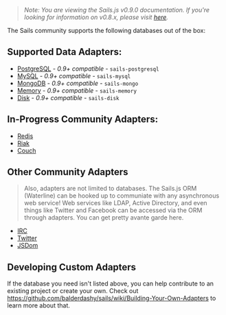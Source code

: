 > _Note: You are viewing the Sails.js v0.9.0 documentation.  If you're looking for information on v0.8.x, please visit [here](http://08x.sailsjs.org)._


The Sails community supports the following databases out of the box:

## Supported Data Adapters:

- [PostgreSQL](https://github.com/particlebanana/sails-postgresql) - *0.9+ compatible* - `sails-postgresql`
- [MySQL](https://github.com/balderdashy/sails-mysql) - *0.9+ compatible* - `sails-mysql`
- [MongoDB](https://github.com/balderdashy/sails-mongo) - *0.9+ compatible* - `sails-mongo`
- [Memory](https://github.com/balderdashy/sails-memory) - *0.9+ compatible* - `sails-memory`
- [Disk](https://github.com/balderdashy/sails-disk) - *0.9+ compatible* - `sails-disk`

## In-Progress Community Adapters:

  - [Redis](https://github.com/vanetix/sails-redis)
  - [Riak](https://github.com/balderdashy/sails-riak)
  - [Couch](https://github.com/craveprogramminginc/sails-couchdb)


## Other Community Adapters
> Also, adapters are not limited to databases.  The Sails.js ORM (Waterline) can be hooked up to communiate with any asynchronous web service!
> Web services like LDAP, Active Directory, and even things like Twitter and Facebook can be accessed via the ORM through adapters.
> You can get pretty avante garde here.
  
  - [IRC](https://github.com/balderdashy/sails-irc)
  - [Twitter](https://github.com/balderdashy/sails-twitter)
  - [JSDom](https://github.com/mikermcneil/sails-jsdom)


## Developing Custom Adapters

If the database you need isn't listed above, you can help contribute to an existing project or create your own.
Check out https://github.com/balderdashy/sails/wiki/Building-Your-Own-Adapters to learn more about that.
